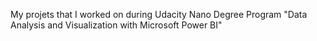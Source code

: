 My projets that I worked on during Udacity Nano Degree Program "Data Analysis and Visualization with Microsoft Power BI"
